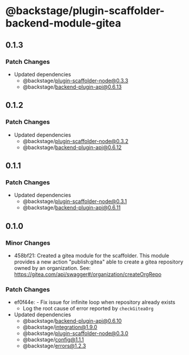 # @backstage/plugin-scaffolder-backend-module-gitea

## 0.1.3

### Patch Changes

- Updated dependencies
  - @backstage/plugin-scaffolder-node@0.3.3
  - @backstage/backend-plugin-api@0.6.13

## 0.1.2

### Patch Changes

- Updated dependencies
  - @backstage/plugin-scaffolder-node@0.3.2
  - @backstage/backend-plugin-api@0.6.12

## 0.1.1

### Patch Changes

- Updated dependencies
  - @backstage/plugin-scaffolder-node@0.3.1
  - @backstage/backend-plugin-api@0.6.11

## 0.1.0

### Minor Changes

- 458bf21: Created a gitea module for the scaffolder. This module provides a new action "publish:gitea" able to create a gitea repository owned by an organization. See: https://gitea.com/api/swagger#/organization/createOrgRepo

### Patch Changes

- ef0f44e: - Fix issue for infinite loop when repository already exists
  - Log the root cause of error reported by `checkGiteaOrg`
- Updated dependencies
  - @backstage/backend-plugin-api@0.6.10
  - @backstage/integration@1.9.0
  - @backstage/plugin-scaffolder-node@0.3.0
  - @backstage/config@1.1.1
  - @backstage/errors@1.2.3
